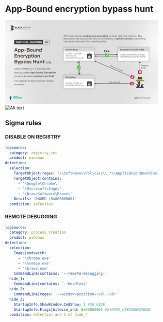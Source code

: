 # App-Bound encryption bypass hunt

![Alt text](th_4_1.png)
![Alt text](th_3_2.png)

## Sigma rules

### DISABLE ON REGISTRY
```yaml
logsource:
  category: registry_set
  product: windows
detection:
  selection:
    TargetObject|regex: '\\Software\\Policies\\.*\\ApplicationBoundEncryptionEnabled'
    TargetObject|contains:
      - '\Google\Chrome\'
      - '\Microsoft\Edge\'
      - '\BraveSoftware\Brave\'
    Details: 'DWORD (0x00000000)'
  condition: selection
```

### REMOTE DEBUGGING
```yaml
logsource:
  category: process_creation
  product: windows
detection:
  selection:
    Image|endswith:
      - '\chrome.exe'
      - '\msedge.exe'
      - '\brave.exe'
    CommandLine|contains: '--remote-debugging-'
  hide_1:
    CommandLine|contains: '--headless'
  hide_2:
    CommandLine|regex: '--window-position=-\d+,-\d+'
  hide_3:
    StartupInfo.ShowWindow.CmdShow: 1 #SW_HIDE
    StartupInfo.Flags|bitwise_and: 0x00000001 #STARTF_USESHOWWINDOW
  condition: selection and 1 of hide_*
```